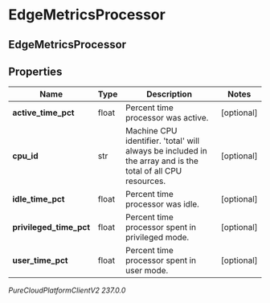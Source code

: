 # EdgeMetricsProcessor

## EdgeMetricsProcessor

## Properties

|Name | Type | Description | Notes|
|------------ | ------------- | ------------- | -------------|
| **active_time_pct** | float | Percent time processor was active. | [optional] |
| **cpu_id** | str | Machine CPU identifier. &#39;total&#39; will always be included in the array and is the total of all CPU resources. | [optional] |
| **idle_time_pct** | float | Percent time processor was idle. | [optional] |
| **privileged_time_pct** | float | Percent time processor spent in privileged mode. | [optional] |
| **user_time_pct** | float | Percent time processor spent in user mode. | [optional] |



_PureCloudPlatformClientV2 237.0.0_
